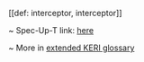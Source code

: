 [[def: interceptor, interceptor]]

~ Spec-Up-T link: <a href='https://weboftrust.github.io/WOT-terms/docs/glossary/interceptor'>here</a>

~ More in <a href="https://weboftrust.github.io/WOT-terms/docs/glossary/interceptor">extended KERI glossary</a>
